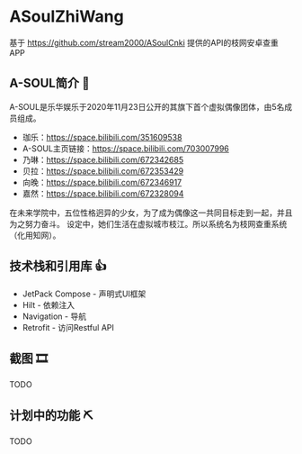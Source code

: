 # ASoulZhiWang
基于 https://github.com/stream2000/ASoulCnki 提供的API的枝网安卓查重APP

## A-SOUL简介 🥵
A-SOUL是乐华娱乐于2020年11月23日公开的其旗下首个虚拟偶像团体，由5名成员组成。
* 珈乐：https://space.bilibili.com/351609538
* A-SOUL主页链接：https://space.bilibili.com/703007996
* 乃琳：https://space.bilibili.com/672342685
* 贝拉：https://space.bilibili.com/672353429
* 向晚：https://space.bilibili.com/672346917
* 嘉然：https://space.bilibili.com/672328094

在未来学院中，五位性格迥异的少女，为了成为偶像这一共同目标走到一起，并且为之努力奋斗。 设定中，她们生活在虚拟城市枝江。所以系统名为枝网查重系统（化用知网）。

## 技术栈和引用库 👍
* JetPack Compose - 声明式UI框架
* Hilt - 依赖注入
* Navigation - 导航
* Retrofit - 访问Restful API

## 截图 🎞
TODO

## 计划中的功能 ⛏
TODO
